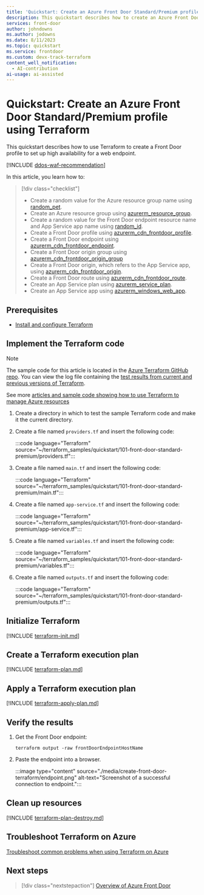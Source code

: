 ```yaml
---
title: 'Quickstart: Create an Azure Front Door Standard/Premium profile using Terraform'
description: This quickstart describes how to create an Azure Front Door Standard/Premium using Terraform.
services: front-door
author: johndowns
ms.author: jodowns
ms.date: 8/11/2023
ms.topic: quickstart
ms.service: frontdoor
ms.custom: devx-track-terraform
content_well_notification: 
  - AI-contribution
ai-usage: ai-assisted
---
```


# Quickstart: Create an Azure Front Door Standard/Premium profile using Terraform

This quickstart describes how to use Terraform to create a Front Door profile to set up high availability for a web endpoint.

[!INCLUDE [ddos-waf-recommendation](~/reusable-content/ce-skilling/azure/includes/ddos-waf-recommendation.md)]

In this article, you learn how to:

> [!div class="checklist"]
> * Create a random value for the Azure resource group name using [random_pet](https://registry.terraform.io/providers/hashicorp/random/latest/docs/resources/pet).
> * Create an Azure resource group using [azurerm_resource_group](https://registry.terraform.io/providers/hashicorp/azurerm/latest/docs/resources/resource_group).
> * Create a random value for the Front Door endpoint resource name and App Service app name using [random_id](https://registry.terraform.io/providers/hashicorp/random/latest/docs/resources/id).
> * Create a Front Door profile using [azurerm_cdn_frontdoor_profile](https://registry.terraform.io/providers/hashicorp/azurerm/latest/docs/resources/cdn_frontdoor_profile).
> * Create a Front Door endpoint using [azurerm_cdn_frontdoor_endpoint](https://registry.terraform.io/providers/hashicorp/azurerm/latest/docs/resources/cdn_frontdoor_endpoint).
> * Create a Front Door origin group using [azurerm_cdn_frontdoor_origin_group](https://registry.terraform.io/providers/hashicorp/azurerm/latest/docs/resources/cdn_frontdoor_origin_group)
> * Create a Front Door origin, which refers to the App Service app, using [azurerm_cdn_frontdoor_origin](https://registry.terraform.io/providers/hashicorp/azurerm/latest/docs/resources/cdn_frontdoor_origin).
> * Create a Front Door route using [azurerm_cdn_frontdoor_route](https://registry.terraform.io/providers/hashicorp/azurerm/latest/docs/resources/cdn_frontdoor_route).
> * Create an App Service plan using [azurerm_service_plan](https://registry.terraform.io/providers/hashicorp/azurerm/latest/docs/resources/service_plan).
> * Create an App Service app using [azurerm_windows_web_app](https://registry.terraform.io/providers/hashicorp/azurerm/latest/docs/resources/windows_web_app).

## Prerequisites

- [Install and configure Terraform](/azure/developer/terraform/quickstart-configure)

## Implement the Terraform code

> [!NOTE]
> The sample code for this article is located in the [Azure Terraform GitHub repo](https://github.com/Azure/terraform/tree/master/quickstart/101-front-door-standard-premium). You can view the log file containing the [test results from current and previous versions of Terraform](https://github.com/Azure/terraform/tree/master/quickstart/101-front-door-standard-premium/TestRecord.md).
>
> See more [articles and sample code showing how to use Terraform to manage Azure resources](/azure/terraform)

1. Create a directory in which to test the sample Terraform code and make it the current directory.

1. Create a file named `providers.tf` and insert the following code:

    :::code language="Terraform" source="~/terraform_samples/quickstart/101-front-door-standard-premium/providers.tf":::

1. Create a file named `main.tf` and insert the following code:

    :::code language="Terraform" source="~/terraform_samples/quickstart/101-front-door-standard-premium/main.tf":::

1. Create a file named `app-service.tf` and insert the following code:

    :::code language="Terraform" source="~/terraform_samples/quickstart/101-front-door-standard-premium/app-service.tf":::

1. Create a file named `variables.tf` and insert the following code:

    :::code language="Terraform" source="~/terraform_samples/quickstart/101-front-door-standard-premium/variables.tf":::

1. Create a file named `outputs.tf` and insert the following code:

    :::code language="Terraform" source="~/terraform_samples/quickstart/101-front-door-standard-premium/outputs.tf":::

## Initialize Terraform

[!INCLUDE [terraform-init.md](~/azure-dev-docs-pr/articles/terraform/includes/terraform-init.md)]

## Create a Terraform execution plan

[!INCLUDE [terraform-plan.md](~/azure-dev-docs-pr/articles/terraform/includes/terraform-plan.md)]

## Apply a Terraform execution plan

[!INCLUDE [terraform-apply-plan.md](~/azure-dev-docs-pr/articles/terraform/includes/terraform-apply-plan.md)]

## Verify the results

1. Get the Front Door endpoint:

    ```console
    terraform output -raw frontDoorEndpointHostName
    ```

1. Paste the endpoint into a browser.

    :::image type="content" source="./media/create-front-door-terraform/endpoint.png" alt-text="Screenshot of a successful connection to endpoint.":::

## Clean up resources

[!INCLUDE [terraform-plan-destroy.md](~/azure-dev-docs-pr/articles/terraform/includes/terraform-plan-destroy.md)]

## Troubleshoot Terraform on Azure

[Troubleshoot common problems when using Terraform on Azure](/azure/developer/terraform/troubleshoot)

## Next steps

> [!div class="nextstepaction"] 
> [Overview of Azure Front Door](front-door-overview.md)
